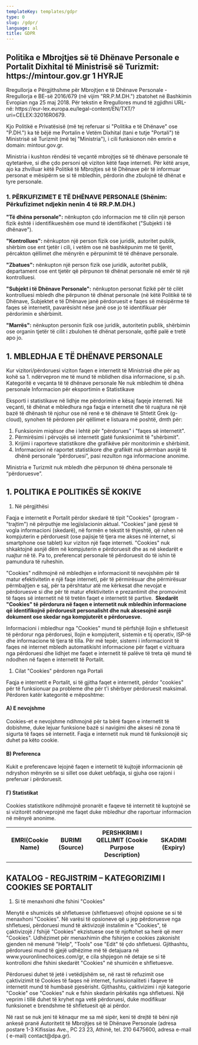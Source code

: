 ```yaml
---
templateKey: templates/gdpr
type: 0
slug: /gdpr/
language: al
title: GDPR
---
```


<div>
<h2>Politika e Mbrojtjes së të Dhënave Personale e Portalit Dixhital të Ministrisë së Turizmit: https://mintour.gov.gr </

<h3>1 HYRJE</h3>
<p>
Rregullorja e Përgjithshme për Mbrojtjen e të Dhënave Personale - Rregullorja e BE-së 2016/679 (në vijim "RR.P.M.DH.") zbatohet në Bashkimin Evropian nga 25 maj 2018. Për tekstin e Rregullores mund të zgjidhni URL-në: https://eur-lex.europa.eu/legal-content/EN/TXT/?uri=CELEX:32016R0679.
</p>

<p>
Kjo Politikë e Privatësisë (më tej referuar si "Politika e të Dhënave" ose "P.DH.") ka të bëjë me Portalin e Vetëm Dixhital (tani e tutje "Portali") të Ministrisë së Turizmit (më tej "Ministria"), i cili funksionon nën emrin e domain: mintour.gov.gr.
</p>

<p>
Ministria i kushton rëndësi të veçantë mbrojtjes së të dhënave personale të qytetarëve, si dhe çdo personi që viziton këtë faqe interneti. Për këtë arsye, ajo ka zhvilluar këtë Politikë të Mbrojtjes së të Dhënave për të informuar personat e mësipërm se si të mbledhin, përdorin dhe zbulojnë të dhënat e tyre personale.
 </p>

<h3> 1. PËRKUFIZIMET E TË DHËNAVE PERSONALE
(Shënim: Përkufizimet ndjekin nenin 4 të RR.P.M.DH.)</h3>

<p><strong>"Të dhëna personale":</strong> nënkupton çdo informacion me të cilin një person fizik është i identifikueshëm ose mund të identifikohet ("Subjekti i të dhënave").</p>
<p>

<strong>"Kontrollues": </strong> nënkupton një person fizik ose juridik, autoritet publik, shërbim ose ent tjetër i cili, i vetëm ose në bashkëpunim me të tjerët, përcakton qëllimet dhe mënyrën e përpunimit të të dhënave personale.

</p>

<p>
<strong>"Zbatues":</strong>  nënkupton një person fizik ose juridik, autoritet publik, departament ose ent tjetër që përpunon të dhënat personale në emër të një kontrolluesi.
</p>

<p>
<strong>"Subjekt i të Dhënave Personale":</strong> nënkupton personat fizikë për të cilët kontrolluesi mbledh dhe përpunon të dhënat personale (në këtë Politikë të të Dhënave, Subjektet e të Dhënave janë përdoruesit e faqes së mësipërme të faqes së internetit, pavarësisht nëse janë ose jo të identifikuar për përdorimin e shërbimit.
</p>

<p>
<strong>"Marrës":</strong>  nënkupton personin fizik ose juridik, autoritetin publik, shërbimin ose organin tjetër të cilit i zbulohen të dhënat personale, qoftë palë e tretë apo jo.
</p>

<h2>1. MBLEDHJA E TË DHËNAVE PERSONALE</h2>
<p>

Kur vizitori/përdoruesi viziton faqen e internetit të Ministrisë dhe për aq kohë sa 1. ndërvepron me të
mund të mblidhen disa informacione, si p.sh.
Kategoritë e veçanta të të dhënave personale
Ne nuk mbledhim të dhëna personale
Informacion për eksportimin e Statistikave

<p>Eksporti i statistikave në lidhje me përdorimin e kësaj faqeje interneti.
Në veçanti, të dhënat e mbledhura nga faqja e internetit dhe të ruajtura në një bazë të dhënash të njohur ose në renë e të dhënave të Shtetit Grek (g-cloud), synohen të përdoren për qëllimet e listuara më poshtë, dmth për:
</p>

1. Funksionim miqësor dhe i lehtë për "përdorues" i "faqes së internetit".
2. Përmirësimi i përvojës së internetit gjatë funksionimit të "shërbimit".
3. Krijimi i raporteve statistikore dhe grafikëve për monitorimin e shërbimit.
4. Informacioni në raportet statistikore dhe grafikët nuk përmban asnjë të dhënë personale “përdoruesi”, pasi rezulton nga informacione anonime.

<p>Ministria e Turizmit nuk mbledh dhe përpunon të dhëna personale të “përdoruesve”.</p>

<h2> 1. POLITIKA E POLITIKËS SË KOKIVE</h2>

1.  Në përgjithësi
<p>
Faqja e internetit e Portalit përdor skedarë të tipit "Cookies" (program - "trajtim") në përputhje me legjislacionin aktual. "Cookies" janë pjesë të vogla informacioni (skedarë), në formën e tekstit të thjeshtë, që ruhen në kompjuterin e përdoruesit (ose pajisje të tjera me akses në internet, si smartphone ose tablet) kur viziton një faqe interneti. "Cookies" nuk shkaktojnë asnjë dëm në kompjuterin e përdoruesit dhe as në skedarët e ruajtur në të. Pa to, preferencat personale të përdoruesit do të ishin të pamundura të ruheshin.

</p>
<p>
"Cookies" ndihmojnë në mbledhjen e informacionit të nevojshëm për të matur efektivitetin e një faqe interneti, për të përmirësuar dhe përmirësuar përmbajtjen e saj, për ta përshtatur atë me kërkesat dhe nevojat e përdoruesve si dhe për të matur efektivitetin e prezantimit dhe promovimit të faqes së internetit në të tretën faqet e internetit të partive. <strong> Skedarët "Cookies" të përdorura në faqen e internetit nuk mbledhin informacione që identifikojnë përdoruesit personalisht dhe nuk aksesojnë asnjë dokument ose skedar nga kompjuterët e përdoruesve.</strong>
</p>
<p>
Informacioni i mbledhur nga "Cookies" mund të përfshijë llojin e shfletuesit të përdorur nga përdoruesi, llojin e kompjuterit, sistemin e tij operativ, ISP-të dhe informacione të tjera të tilla. Për më tepër, sistemi i informacionit të faqes në internet mbledh automatikisht informacione për faqet e vizituara nga përdoruesi dhe lidhjet me faqet e internetit të palëve të treta që mund të ndodhen në faqen e internetit të Portalit.
</p>

1. Cilat "Cookies" përdoren nga Portali
<p>
Faqja e internetit e Portalit, si të gjitha faqet e internetit, përdor "cookies" për të funksionuar pa probleme dhe për t'i shërbyer përdoruesit maksimal. Përdoren katër kategoritë e mëposhtme:</p>

<h4><strong>Α)  E nevojshme</strong></h4>
<p>
Cookies-et e nevojshme ndihmojnë për ta bërë faqen e internetit të dobishme, duke lejuar funksione bazë si navigimi dhe aksesi në zona të sigurta të faqes së internetit. Faqja e internetit nuk mund të funksionojë siç duhet pa këto cookie.
</p>
<h4><strong>Β) Preferenca</strong></h4>
<p>
Kukit e preferencave lejojnë faqen e internetit të kujtojë informacionin që ndryshon mënyrën se si sillet ose duket uebfaqja, si gjuha ose rajoni i preferuar i përdoruesit.
</p>
<h4><strong>
Γ) Statistikat
</strong></h4>
<p>
Cookies statistikore ndihmojnë pronarët e faqeve të internetit të kuptojnë se si vizitorët ndërveprojnë me faqet duke mbledhur dhe raportuar informacion në mënyrë anonime.
</p>
<table>
  <tr>
    <th>EMRI(Cookie Name)</th>
    <th>BURIMI (Source)</th>
    <th>PERSHKRIMI I QELLIMIT (Cookie Purpose Description)</th>
    <th>SKADIMI (Expiry)</th>
  </tr>
  <tr>
    <td></td>
    <td></td>
    <td></td>
    <td</td>
  </tr>
 
</table>
<h2><strong>KATALOG - REGJISTRIM – KATEGORIZIMI I COOKIES SE PORTALIT</strong></h2>

1. Si të menaxhoni dhe fshini "Cookies"

<p>
Menytë e shumicës së shfletuesve (shfletuesve) ofrojnë opsione se si të menaxhoni "Cookies". Në varësi të opsioneve që u jep përdoruesve nga shfletuesi, përdoruesi mund të aktivizojë instalimin e "Cookies", të çaktivizojë / fshijë "Cookies" ekzistuese ose të njoftohet sa herë që merr "Cookies". Udhëzimet për menaxhimin dhe fshirjen e cookies zakonisht gjenden në menunë "Help", "Tools" ose "Edit" të çdo shfletuesi. Gjithashtu, përdoruesi mund të gjejë udhëzime më të detajuara në www.youronlinechoices.com/gr, e cila shpjegon në detaje se si të kontrolloni dhe fshini skedarët "Cookies" në shumicën e shfletuesve.
</p>
<p>
Përdoruesi duhet të jetë i vetëdijshëm se, në rast të refuzimit ose çaktivizimit të Cookies të faqes në internet, funksionaliteti i faqeve të internetit mund të humbasë pjesërisht. Gjithashtu, çaktivizimi i një kategorie "Cookie" ose "Cookies" nuk e fshin skedarin përkatës nga shfletuesi. Një veprim i tillë duhet të kryhet nga vetë përdoruesi, duke modifikuar funksionet e brendshme të shfletuesit që ai përdor.
</p>
<p>
Në rast se nuk jeni të kënaqur me sa më sipër, keni të drejtë të bëni një ankesë pranë Autoritetit të Mbrojtjes së të Dhënave Personale (adresa postare 1-3 Kifissias Ave., PC 23 23, Athinë, tel. 210 6475600, adresa e-mail ( e-mail) contact@dpa.gr).
</p>

</div>
